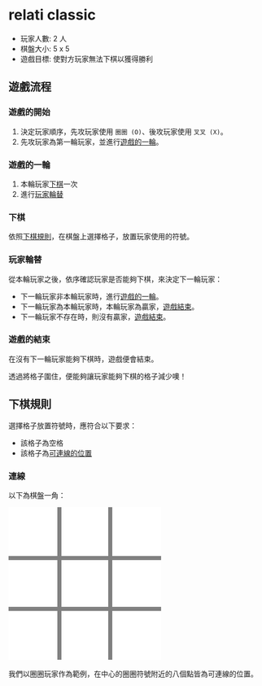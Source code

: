 # relati classic

- 玩家人數: 2 人
- 棋盤大小: 5 x 5
- 遊戲目標: 使對方玩家無法下棋以獲得勝利

## 遊戲流程

### 遊戲的開始

1. 決定玩家順序，先攻玩家使用 `圈圈 (O)`、後攻玩家使用 `叉叉 (X)`。
2. 先攻玩家為第一輪玩家，並進行[遊戲的一輪](#遊戲的一輪)。

### 遊戲的一輪

1. 本輪玩家[下棋](#下棋)一次
2. 進行[玩家輪替](#玩家輪替)

### 下棋

依照[下棋規則](#下棋規則)，在棋盤上選擇格子，放置玩家使用的符號。

### 玩家輪替

從本輪玩家之後，依序確認玩家是否能夠下棋，來決定下一輪玩家：

- 下一輪玩家非本輪玩家時，進行[遊戲的一輪](#遊戲的一輪)。
- 下一輪玩家為本輪玩家時，本輪玩家為贏家，[遊戲結束](#遊戲的結束)。
- 下一輪玩家不存在時，則沒有贏家，[遊戲結束](#遊戲的結束)。

### 遊戲的結束

在沒有下一輪玩家能夠下棋時，遊戲便會結束。

透過將格子圍住，便能夠讓玩家能夠下棋的格子減少噢！

## 下棋規則

選擇格子放置符號時，應符合以下要求：

- 該格子為空格
- 該格子為[可連線的位置](#連線)

### 連線

以下為棋盤一角：

<img src="../assets/centered-o-with-hint-on-board-3x3.svg" />

我們以圈圈玩家作為範例，在中心的圈圈符號附近的八個點皆為可連線的位置。
